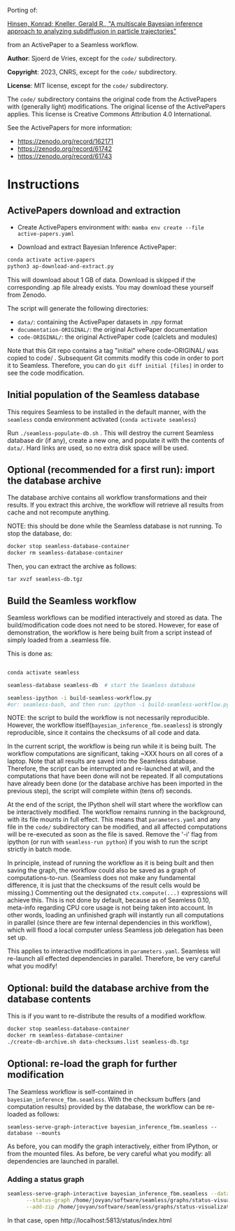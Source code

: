 Porting of:

[Hinsen, Konrad; Kneller, Gerald R., "A multiscale Bayesian inference approach to analyzing subdiffusion in particle trajectories"](https://zenodo.org/record/162171#.Y90FvNLMJkg)

from an ActivePaper to a Seamless workflow.

**Author**: Sjoerd de Vries, except for the `code/` subdirectory.

**Copyright**: 2023, CNRS, except for the `code/` subdirectory.

**License**: MIT license, except for the `code/` subdirectory.

The `code/` subdirectory contains the original code from the ActivePapers with (generally light) modifications. The original license of the ActivePapers applies. This license is Creative Commons Attribution 4.0 International.

See the ActivePapers for more information:
- https://zenodo.org/record/162171
- https://zenodo.org/record/61742
- https://zenodo.org/record/61743

# Instructions

## ActivePapers download and extraction

- Create ActivePapers environment with:
`mamba env create --file active-papers.yaml`

- Download and extract Bayesian Inference ActivePaper:

```bash
conda activate active-papers
python3 ap-download-and-extract.py
```

This will download about 1 GB of data. Download is skipped if the corresponding .ap file already exists. You may download these yourself from Zenodo.

The script will generate the following directories:

- `data/`: containing the ActivePaper datasets in .npy format
- `documentation-ORIGINAL/`: the original ActivePaper documentation
- `code-ORIGINAL/`: the original ActivePaper code (calclets and modules)

Note that this Git repo contains a tag "initial" where code-ORIGINAL/ was copied to code/ . Subsequent Git commits modify this code in order to port it to Seamless. Therefore, you can do `git diff initial [files]` in order to see the code modification.

## Initial population of the Seamless database

This requires Seamless to be installed in the default manner, with the `seamless` conda environment activated (`conda activate seamless`)

Run `./seamless-populate-db.sh` . This will destroy the current Seamless database dir (if any), create a new one, and populate it with the contents of `data/`. Hard links are used, so no extra disk space will be used.

## Optional (recommended for a first run): import the database archive

The database archive contains all workflow transformations and their results. 
If you extract this archive, the workflow will retrieve all results from cache and not recompute anything.

NOTE: this should be done while the Seamless database is not running. To stop the database, do:
```bash
docker stop seamless-database-container
docker rm seamless-database-container
```

Then, you can extract the archive as follows:

`tar xvzf seamless-db.tgz` 

## Build the Seamless workflow

Seamless workflows can be modified interactively and stored as data.
The build/modification code does not need to be stored.
However, for ease of demonstration, the workflow is here being built from a script instead of simply loaded from a .seamless file.

This is done as:

```bash

conda activate seamless

seamless-database seamless-db  # start the Seamless database

seamless-ipython -i build-seamless-workflow.py
#or: seamless-bash, and then run: ipython -i build-seamless-workflow.py
```

NOTE: the script to build the workflow is not necessarily reproducible. However, the workflow itself(`bayesian_inference_fbm.seamless`) is strongly reproducible, since it contains the checksums of all code and data.

In the current script, the workflow is being run while it is being built. The workflow computations are significant, taking ~XXX hours on all cores of a laptop. Note that all results are saved into the Seamless database. Therefore, the script can be interrupted and re-launched at will, and the computations that have been done will not be repeated. If all computations have already been done (or the database archive has been imported in the previous step), the script will complete within (tens of) seconds.

At the end of the script, the IPython shell will start where the workflow can be interactively modified. The workflow remains running in the background, with its file mounts in full effect. This means that `parameters.yaml` and any file in the `code/` subdirectory can be modified, and all affected computations will be re-executed as soon as the file is saved. Remove the '-i' flag from ipython (or run with `seamless-run python`) if you wish to run the script strictly in batch mode.

In principle, instead of running the workflow as it is being built and then saving the graph, the workflow could also be saved as a graph of computations-to-run. (Seamless does not make any fundamental difference, it is just that the checksums of the result cells would be missing.) Commenting out the designated `ctx.compute(...)` expressions will achieve this. This is not done by default, because as of Seamless 0.10, meta-info regarding CPU core usage is not being taken into account. In other words, loading an unfinished graph will instantly run all computations in parallel (since there are few internal dependencies in this workflow), which will flood a local computer unless Seamless job delegation has been set up.

This applies to interactive modifications in `parameters.yaml`. Seamless will re-launch 
all effected dependencies in parallel. Therefore, be very careful what you modify!

## Optional: build the database archive from the database contents

This is if you want to re-distribute the results of a modified workflow.

```bash
docker stop seamless-database-container
docker rm seamless-database-container
./create-db-archive.sh data-checksums.list seamless-db.tgz
```

## Optional: re-load the graph for further modification

The Seamless workflow is self-contained in `bayesian_inference_fbm.seamless`. With the checksum buffers (and computation results) provided by the database, the workflow can be re-loaded as follows:

`seamless-serve-graph-interactive bayesian_inference_fbm.seamless --database --mounts`

As before, you can modify the graph interactively, either from IPython, or from the mounted files.
As before, be very careful what you modify: all dependencies are launched in parallel.

### Adding a status graph

```bash
seamless-serve-graph-interactive bayesian_inference_fbm.seamless --database --mounts \
      --status-graph /home/jovyan/software/seamless/graphs/status-visualization.seamless \
      --add-zip /home/jovyan/software/seamless/graphs/status-visualization.zip
```      
In that case, open http://localhost:5813/status/index.html


